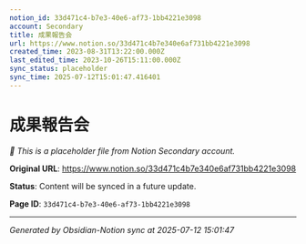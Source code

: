 ```yaml
---
notion_id: 33d471c4-b7e3-40e6-af73-1bb4221e3098
account: Secondary
title: 成果報告会
url: https://www.notion.so/33d471c4b7e340e6af731bb4221e3098
created_time: 2023-08-31T13:22:00.000Z
last_edited_time: 2023-10-26T15:11:00.000Z
sync_status: placeholder
sync_time: 2025-07-12T15:01:47.416401
---
```


# 成果報告会

*🔄 This is a placeholder file from Notion Secondary account.*

**Original URL**: https://www.notion.so/33d471c4b7e340e6af731bb4221e3098

**Status**: Content will be synced in a future update.

**Page ID**: `33d471c4-b7e3-40e6-af73-1bb4221e3098`

---

*Generated by Obsidian-Notion sync at 2025-07-12 15:01:47*
